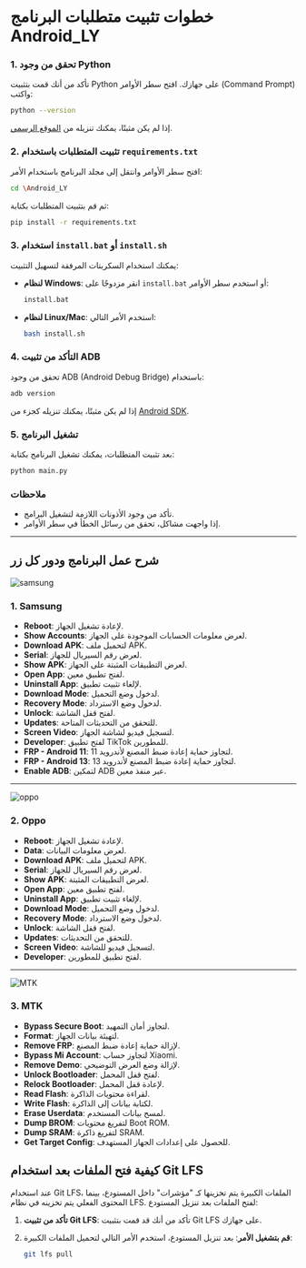 # خطوات تثبيت متطلبات البرنامج **Android_LY**

### 1. تحقق من وجود Python
تأكد من أنك قمت بتثبيت Python على جهازك. افتح سطر الأوامر (Command Prompt) واكتب:

```bash
python --version
```

إذا لم يكن مثبتًا، يمكنك تنزيله من [الموقع الرسمي](https://www.python.org/downloads/).

### 2. تثبيت المتطلبات باستخدام `requirements.txt`
افتح سطر الأوامر وانتقل إلى مجلد البرنامج باستخدام الأمر:

```bash
cd \Android_LY
```

ثم قم بتثبيت المتطلبات بكتابة:

```bash
pip install -r requirements.txt
```

### 3. استخدام `install.bat` أو `install.sh`
يمكنك استخدام السكربتات المرفقة لتسهيل التثبيت:

- **لنظام Windows**: انقر مزدوجًا على `install.bat` أو استخدم سطر الأوامر:

  ```bash
  install.bat
  ```

- **لنظام Linux/Mac**: استخدم الأمر التالي:

  ```bash
  bash install.sh
  ```

### 4. التأكد من تثبيت ADB
تحقق من وجود ADB (Android Debug Bridge) باستخدام:

```bash
adb version
```

إذا لم يكن مثبتًا، يمكنك تنزيله كجزء من [Android SDK](https://developer.android.com/studio/releases/platform-tools).

### 5. تشغيل البرنامج
بعد تثبيت المتطلبات، يمكنك تشغيل البرنامج بكتابة:

```bash
python main.py
```

### ملاحظات
- تأكد من وجود الأذونات اللازمة لتشغيل البرامج.
- إذا واجهت مشاكل، تحقق من رسائل الخطأ في سطر الأوامر.

---

## شرح عمل البرنامج ودور كل زر


![samsung](https://github.com/user-attachments/assets/1656b8e1-0d59-4189-bd4b-56136ae4a9f8)

### 1. Samsung
- **Reboot**: لإعادة تشغيل الجهاز.
- **Show Accounts**: لعرض معلومات الحسابات الموجودة على الجهاز.
- **Download APK**: لتحميل ملف APK.
- **Serial**: لعرض رقم السيريال للجهاز.
- **Show APK**: لعرض التطبيقات المثبتة على الجهاز.
- **Open App**: لفتح تطبيق معين.
- **Uninstall App**: لإلغاء تثبيت تطبيق.
- **Download Mode**: لدخول وضع التحميل.
- **Recovery Mode**: لدخول وضع الاسترداد.
- **Unlock**: لفتح قفل الشاشة.
- **Updates**: للتحقق من التحديثات المتاحة.
- **Screen Video**: لتسجيل فيديو لشاشة الجهاز.
- **Developer**: لفتح تطبيق TikTok للمطورين.
- **FRP - Android 11**: لتجاوز حماية إعادة ضبط المصنع لأندرويد 11.
- **FRP - Android 13**: لتجاوز حماية إعادة ضبط المصنع لأندرويد 13.
- **Enable ADB**: لتمكين ADB عبر منفذ معين.
---
![oppo](https://github.com/user-attachments/assets/c1277666-cddc-4706-9f08-abddc7b05d62)

### 2. Oppo
- **Reboot**: لإعادة تشغيل الجهاز.
- **Data**: لعرض معلومات البيانات.
- **Download APK**: لتحميل ملف APK.
- **Serial**: لعرض رقم السيريال للجهاز.
- **Show APK**: لعرض التطبيقات المثبتة.
- **Open App**: لفتح تطبيق معين.
- **Uninstall App**: لإلغاء تثبيت تطبيق.
- **Download Mode**: لدخول وضع التحميل.
- **Recovery Mode**: لدخول وضع الاسترداد.
- **Unlock**: لفتح قفل الشاشة.
- **Updates**: للتحقق من التحديثات.
- **Screen Video**: لتسجيل فيديو للشاشة.
- **Developer**: لفتح تطبيق للمطورين.
---
![MTK](https://github.com/user-attachments/assets/c1a2ae35-0bbe-43c9-b71f-c45a90b4494c)

### 3. MTK
- **Bypass Secure Boot**: لتجاوز أمان التمهيد.
- **Format**: لتهيئة بيانات الجهاز.
- **Remove FRP**: لإزالة حماية إعادة ضبط المصنع.
- **Bypass Mi Account**: لتجاوز حساب Xiaomi.
- **Remove Demo**: لإزالة وضع العرض التوضيحي.
- **Unlock Bootloader**: لفتح قفل المحمل.
- **Relock Bootloader**: لإعادة قفل المحمل.
- **Read Flash**: لقراءة محتويات الذاكرة.
- **Write Flash**: لكتابة بيانات إلى الذاكرة.
- **Erase Userdata**: لمسح بيانات المستخدم.
- **Dump BROM**: لتفريغ محتويات Boot ROM.
- **Dump SRAM**: لتفريغ ذاكرة SRAM.
- **Get Target Config**: للحصول على إعدادات الجهاز المستهدف.
## كيفية فتح الملفات بعد استخدام Git LFS

عند استخدام Git LFS، الملفات الكبيرة يتم تخزينها كـ "مؤشرات" داخل المستودع، بينما المحتوى الفعلي يتم تخزينه في نظام LFS. لفتح الملفات بعد تنزيل المستودع:

1. **تأكد من تثبيت Git LFS**:
   تأكد من أنك قد قمت بتثبيت Git LFS على جهازك.

2. **قم بتشغيل الأمر**:
   بعد تنزيل المستودع، استخدم الأمر التالي لتحميل الملفات الكبيرة:
   ```bash
   git lfs pull

